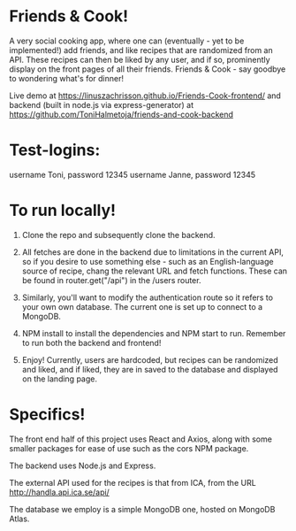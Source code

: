 # Friends & Cook!

A very social cooking app, where one can (eventually - yet to be implemented!) add friends, and like recipes that are randomized from an API. These recipes can then be liked by any user, and if so, prominently display on the front pages of all their friends. Friends & Cook - say goodbye to wondering what's for dinner!

Live demo at https://linuszachrisson.github.io/Friends-Cook-frontend/ and backend (built in node.js via express-generator) at https://github.com/ToniHalmetoja/friends-and-cook-backend

# **Test-logins**: 

username Toni, password 12345
username Janne, password 12345

# To run locally!

1) Clone the repo and subsequently clone the backend. 

2) All fetches are done in the backend due to limitations in the current API, so if you desire to use something else - such as an English-language source of recipe, chang the relevant URL and fetch functions. These can be found in router.get("/api") in the /users router.

3) Similarly, you'll want to modify the authentication route so it refers to your own own database. The current one is set up to connect to a MongoDB.

4) NPM install to install the dependencies and NPM start to run. Remember to run both the backend and frontend!

5) Enjoy! Currently, users are hardcoded, but recipes can be randomized and liked, and if liked, they are in saved to the database and displayed on the landing page.

# Specifics!

The front end half of this project uses React and Axios, along with some smaller packages for ease of use such as the cors NPM package.

The backend uses Node.js and Express.

The external API used for the recipes is that from ICA, from the URL http://handla.api.ica.se/api/

The database we employ is a simple MongoDB one, hosted on MongoDB Atlas.


